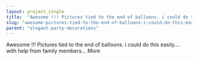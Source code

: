 ```yaml
---
layout: project_single
title:  "Awesome !!! Pictures tied to the end of balloons. i could do this easily.... with help from family members...                                                                                                                                             "
slug: "awesome-pictures-tied-to-the-end-of-balloons-i-could-do-this-easily-with-help"
parent: "elegant-party-decorations"
---
```

Awesome !!! Pictures tied to the end of balloons. i could do this easily.... with help from family members...                                                                                                                                                                                 More